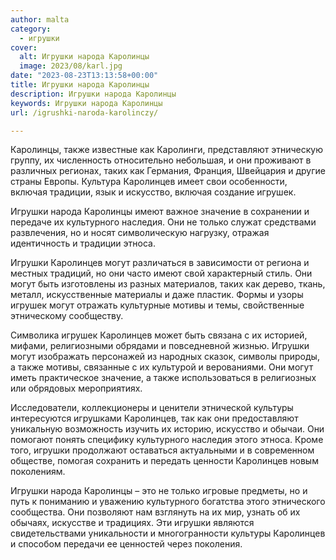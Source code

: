 ```yaml
---
author: malta
category:
  - игрушки
cover:
  alt: Игрушки народа Каролинцы
  image: 2023/08/karl.jpg
date: "2023-08-23T13:13:58+00:00"
title: Игрушки народа Каролинцы
description: Игрушки народа Каролинцы
keywords: Игрушки народа Каролинцы
url: /igrushki-naroda-karolinczy/

---
```

Каролинцы, также известные как Каролинги, представляют этническую группу, их численность относительно небольшая, и они проживают в различных регионах, таких как Германия, Франция, Швейцария и другие страны Европы. Культура Каролинцев имеет свои особенности, включая традиции, язык и искусство, включая создание игрушек.

Игрушки народа Каролинцы имеют важное значение в сохранении и передаче их культурного наследия. Они не только служат средствами развлечения, но и носят символическую нагрузку, отражая идентичность и традиции этноса.

Игрушки Каролинцев могут различаться в зависимости от региона и местных традиций, но они часто имеют свой характерный стиль. Они могут быть изготовлены из разных материалов, таких как дерево, ткань, металл, искусственные материалы и даже пластик. Формы и узоры игрушек могут отражать культурные мотивы и темы, свойственные этническому сообществу.

Символика игрушек Каролинцев может быть связана с их историей, мифами, религиозными обрядами и повседневной жизнью. Игрушки могут изображать персонажей из народных сказок, символы природы, а также мотивы, связанные с их культурой и верованиями. Они могут иметь практическое значение, а также использоваться в религиозных или обрядовых мероприятиях.

Исследователи, коллекционеры и ценители этнической культуры интересуются игрушками Каролинцев, так как они предоставляют уникальную возможность изучить их историю, искусство и обычаи. Они помогают понять специфику культурного наследия этого этноса. Кроме того, игрушки продолжают оставаться актуальными и в современном обществе, помогая сохранить и передать ценности Каролинцев новым поколениям.

Игрушки народа Каролинцы – это не только игровые предметы, но и путь к пониманию и уважению культурного богатства этого этнического сообщества. Они позволяют нам взглянуть на их мир, узнать об их обычаях, искусстве и традициях. Эти игрушки являются свидетельствами уникальности и многогранности культуры Каролинцев и способом передачи ее ценностей через поколения.
